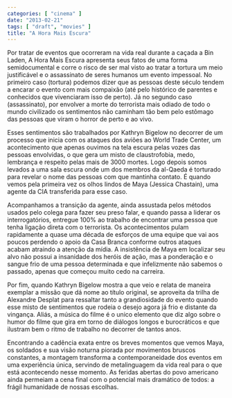 ```yaml
---
categories: [ "cinema" ]
date: "2013-02-21"
tags: [ "draft", "movies" ]
title: "A Hora Mais Escura"
---
```

Por tratar de eventos que ocorreram na vida real durante a caçada a Bin
Laden, A Hora Mais Escura apresenta seus fatos de uma forma semidocumental
e corre o risco de ser mal visto ao tratar a tortura um meio justificável
e o assassinato de seres humanos um evento impessoal. No primeiro caso
(tortura) podemos dizer que as pessoas deste século tendem a encarar o
evento com mais compaixão (até pelo histórico de parentes e conhecidos
que vivenciaram isso de perto). Já no segundo caso (assassinato), por
envolver a morte do terrorista mais odiado de todo o mundo civilizado
os sentimentos não caminham tão bem pelo estômago das pessoas que
viram o horror de perto e ao vivo.

Esses sentimentos são trabalhados por Kathryn Bigelow no decorrer de um
processo que inicia com os ataques dos aviões ao World Trade Center, um
acontecimento que apenas ouvimos na tela escura pelas vozes das pessoas
envolvidas, o que gera um misto de claustrofobia, medo, lembrança e
respeito pelas mais de 3000 mortes. Logo depois somos levados a uma sala
escura onde um dos membros da al-Qaeda é torturado para revelar o nome
das pessoas com que mantinha contato. É quando vemos pela primeira vez
os olhos lindos de Maya (Jessica Chastain), uma agente da CIA transferida
para esse caso.

Acompanhamos a transição da agente, ainda assustada pelos métodos
usados pelo colega para fazer seu preso falar, e quando passa a liderar
os interrogatórios, entregue 100% ao trabalho de encontrar uma pessoa
que tenha ligação direta com o terrorista. Os acontecimentos pulam
rapidamente a quase uma década de esforços de uma equipe que vai aos
poucos perdendo o apoio da Casa Branca conforme outros ataques acabam
atraindo a atenção da mídia. A insistência de Maya em localizar seu
alvo não possui a insanidade dos heróis de ação, mas a ponderação
e o sangue frio de uma pessoa determinada e que infelizmente não sabemos
o passado, apenas que começou muito cedo na carreira.

Por fim, quando Kathryn Bigelow mostra a que veio e relata de maneira
exemplar a missão que dá nome ao título original, se aproveita da
trilha de Alexandre Desplat para ressaltar tanto a grandiosidade do evento
quando esse misto de sentimentos que rodeia o desejo agora já frio e
distante da vingança. Aliás, a música do filme é o unico elemento que
diz algo sobre o humor do filme que gira em torno de diálogos longos
e burocráticos e que ilustram bem o ritmo de trabalho no decorrer de
tantos anos.

Encontrando a cadência exata entre os breves momentos que vemos
Maya, os soldados e sua visão noturna piorada por movimentos bruscos
constantes, a montagem transforma a contemporaneidade dos eventos em uma
experiência única, servindo de metalinguagem da vida real para o que
está acontecendo nesse momento. As feridas abertas do povo americano
ainda permeiam a cena final com o potencial mais dramático de todos:
a frágil humanidade de nossas escolhas.

